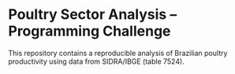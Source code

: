 # Poultry Sector Analysis – Programming Challenge

This repository contains a reproducible analysis of Brazilian poultry productivity using data from SIDRA/IBGE (table 7524).

